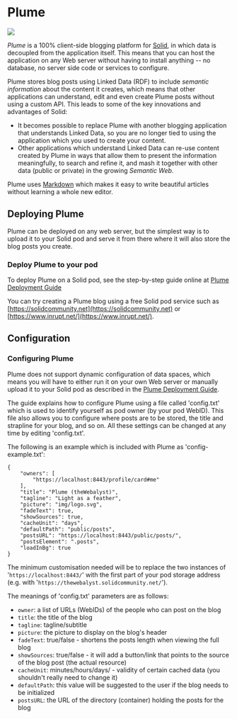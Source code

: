 # Plume

<img src="https://deiu.github.io/solid-plume/img/logo.png">

*Plume* is a 100% client-side blogging platform for [Solid](https://solid.mit.edu/), in which data is decoupled from the application itself. This means that you can host the application on any Web server without having to install anything -- no database, no server side code or services to configure.

Plume stores blog posts using Linked Data (RDF) to include *semantic information* about the content it creates, which means that other applications can understand, edit and even create Plume posts without using a custom API. This leads to some of the key innovations and advantages of Solid:

- It becomes possible to replace Plume with another blogging application that understands Linked Data, so you are no longer tied to using the application which you used to create your content.
- Other applications which understand Linked Data can re-use content  created by Plume in ways that allow them to present the information meaningfully, to search and refine it, and mash it together with other data (public or private) in the growing *Semantic Web*.

Plume uses [Markdown](https://en.wikipedia.org/wiki/Markdown) which makes it easy to write beautiful articles without learning a whole new editor.

## Deploying Plume

Plume can be deployed on any web server, but the simplest way is to upload it to your Solid pod and serve it from there where it will also store the blog posts you create.

### Deploy Plume to your pod

To deploy Plume on a Solid pod, see the step-by-step guide online at [Plume Deployment Guide](https://thewebalyst.solidcommunity.net/plume/?post=https%3A%2F%2Fthewebalyst.solidcommunity.net%2Fpublic%2Fposts%2F%2F1555171264494-how-to-deploy-plume-blog-on-your-solid-pod.ttl)

You can try creating a Plume blog using a free Solid pod service such as [https://solidcommunity.net](https://solidcommunity.net) or [https://www.inrupt.net/](https://www.inrupt.net/).

## Configuration

### Configuring Plume
Plume does not support dynamic configuration of data spaces, which means you will have to either run it on your own Web server or manually upload it to your Solid pod as described in the [Plume Deployment Guide](https://thewebalyst.solidcommunity.net/plume/?post=https%3A%2F%2Fthewebalyst.solidcommunity.net%2Fpublic%2Fposts%2F%2F1555171264494-how-to-deploy-plume-blog-on-your-solid-pod.ttl).

The guide explains how to configure Plume using a file called 'config.txt' which is used to identify yourself as pod owner (by your pod WebID). This file also allows you to configure where posts are to be stored, the title and strapline for your blog, and so on. All these settings can be changed at any time by editing 'config.txt'.

The following is an example which is included with Plume as 'config-example.txt':

```
{
    "owners": [
        "https://localhost:8443/profile/card#me"
    ],
    "title": "Plume (theWebalyst)",
    "tagline": "Light as a feather",
    "picture": "img/logo.svg",
    "fadeText": true,
    "showSources": true,
    "cacheUnit": "days",
    "defaultPath": "public/posts",
    "postsURL": "https://localhost:8443/public/posts/",
    "postsElement": ".posts",
    "loadInBg": true
}
```

The minimum customisation needed will be to replace the two instances of '`https://localhost:8443/`' with the first part of your pod storage address (e.g. with '`https://thewebalyst.solidcommunity.net/`').

The meanings of 'config.txt' parameters are as follows:

* `owner`: a list of URLs (WebIDs) of the people who can post on the blog
* `title`: the title of the blog
* `tagline`: tagline/subtitle
* `picture`: the picture to display on the blog's header
* `fadeText`: true/false - shortens the posts length when viewing the full blog
* `showSources`: true/false - it will add a button/link that points to the source of the blog post (the actual resource)
* `cacheUnit`: minutes/hours/days/ - validity of certain cached data (you shouldn't really need to change it)
* `defaultPath`: this value will be suggested to the user if the blog needs to be initialized
* `postsURL`: the URL of the directory (container) holding the posts for the blog
